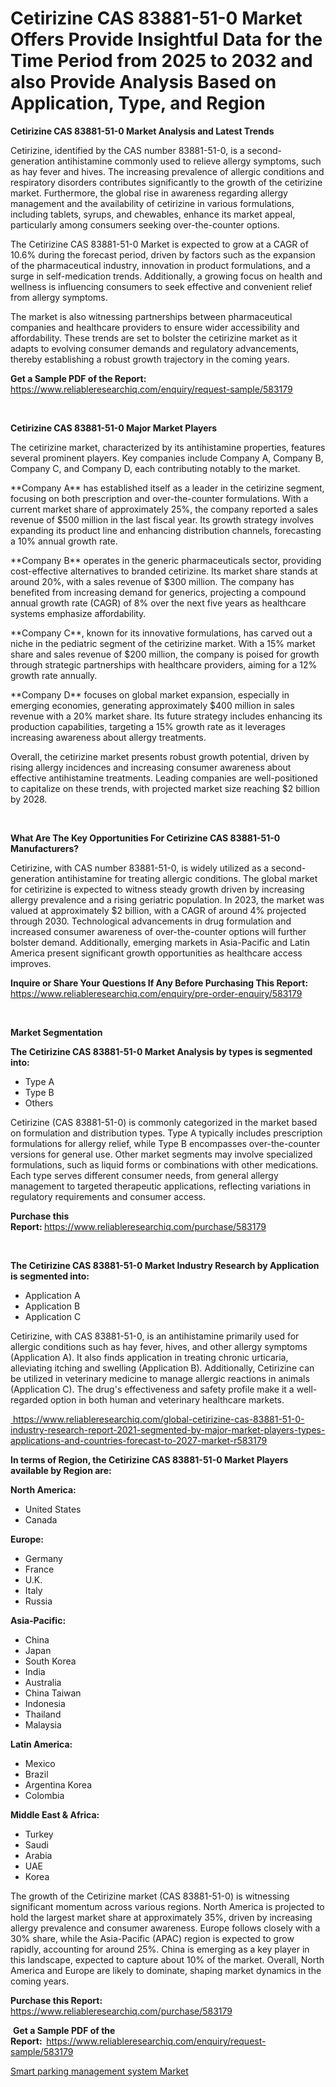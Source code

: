 <p><h1>Cetirizine CAS 83881-51-0 Market Offers Provide Insightful Data for the Time Period from 2025 to 2032 and also Provide Analysis Based on Application, Type, and Region</h1></p><p><strong>Cetirizine CAS 83881-51-0 Market Analysis and Latest Trends</strong></p>
<p><p>Cetirizine, identified by the CAS number 83881-51-0, is a second-generation antihistamine commonly used to relieve allergy symptoms, such as hay fever and hives. The increasing prevalence of allergic conditions and respiratory disorders contributes significantly to the growth of the cetirizine market. Furthermore, the global rise in awareness regarding allergy management and the availability of cetirizine in various formulations, including tablets, syrups, and chewables, enhance its market appeal, particularly among consumers seeking over-the-counter options.</p><p>The Cetirizine CAS 83881-51-0 Market is expected to grow at a CAGR of 10.6% during the forecast period, driven by factors such as the expansion of the pharmaceutical industry, innovation in product formulations, and a surge in self-medication trends. Additionally, a growing focus on health and wellness is influencing consumers to seek effective and convenient relief from allergy symptoms. </p><p>The market is also witnessing partnerships between pharmaceutical companies and healthcare providers to ensure wider accessibility and affordability. These trends are set to bolster the cetirizine market as it adapts to evolving consumer demands and regulatory advancements, thereby establishing a robust growth trajectory in the coming years.</p></p>
<p><strong>Get a Sample PDF of the Report:&nbsp;</strong> <a href="https://www.reliableresearchiq.com/enquiry/request-sample/583179?utm_campaign=3259&utm_medium=2&utm_source=Github&utm_content=ia&utm_term=23032025&utm_id=cetirizine-cas-83881-51-0">https://www.reliableresearchiq.com/enquiry/request-sample/583179</a></p>
<p>&nbsp;</p>
<p><strong>Cetirizine CAS 83881-51-0 Major Market Players</strong></p>
<p><p>The cetirizine market, characterized by its antihistamine properties, features several prominent players. Key companies include Company A, Company B, Company C, and Company D, each contributing notably to the market.</p><p>**Company A** has established itself as a leader in the cetirizine segment, focusing on both prescription and over-the-counter formulations. With a current market share of approximately 25%, the company reported a sales revenue of $500 million in the last fiscal year. Its growth strategy involves expanding its product line and enhancing distribution channels, forecasting a 10% annual growth rate.</p><p>**Company B** operates in the generic pharmaceuticals sector, providing cost-effective alternatives to branded cetirizine. Its market share stands at around 20%, with a sales revenue of $300 million. The company has benefited from increasing demand for generics, projecting a compound annual growth rate (CAGR) of 8% over the next five years as healthcare systems emphasize affordability.</p><p>**Company C**, known for its innovative formulations, has carved out a niche in the pediatric segment of the cetirizine market. With a 15% market share and sales revenue of $200 million, the company is poised for growth through strategic partnerships with healthcare providers, aiming for a 12% growth rate annually.</p><p>**Company D** focuses on global market expansion, especially in emerging economies, generating approximately $400 million in sales revenue with a 20% market share. Its future strategy includes enhancing its production capabilities, targeting a 15% growth rate as it leverages increasing awareness about allergy treatments.</p><p>Overall, the cetirizine market presents robust growth potential, driven by rising allergy incidences and increasing consumer awareness about effective antihistamine treatments. Leading companies are well-positioned to capitalize on these trends, with projected market size reaching $2 billion by 2028.</p></p>
<p>&nbsp;</p>
<p><strong>What Are The Key Opportunities For Cetirizine CAS 83881-51-0 Manufacturers?</strong></p>
<p><p>Cetirizine, with CAS number 83881-51-0, is widely utilized as a second-generation antihistamine for treating allergic conditions. The global market for cetirizine is expected to witness steady growth driven by increasing allergy prevalence and a rising geriatric population. In 2023, the market was valued at approximately $2 billion, with a CAGR of around 4% projected through 2030. Technological advancements in drug formulation and increased consumer awareness of over-the-counter options will further bolster demand. Additionally, emerging markets in Asia-Pacific and Latin America present significant growth opportunities as healthcare access improves.</p></p>
<p><strong>Inquire or Share Your Questions If Any Before Purchasing This Report:</strong> <a href="https://www.reliableresearchiq.com/enquiry/pre-order-enquiry/583179?utm_campaign=3259&utm_medium=2&utm_source=Github&utm_content=ia&utm_term=23032025&utm_id=cetirizine-cas-83881-51-0">https://www.reliableresearchiq.com/enquiry/pre-order-enquiry/583179</a></p>
<p>&nbsp;</p>
<p><strong>Market Segmentation</strong></p>
<p><strong>The Cetirizine CAS 83881-51-0 Market Analysis by types is segmented into:</strong></p>
<p><ul><li>Type A</li><li>Type B</li><li>Others</li></ul></p>
<p><p>Cetirizine (CAS 83881-51-0) is commonly categorized in the market based on formulation and distribution types. Type A typically includes prescription formulations for allergy relief, while Type B encompasses over-the-counter versions for general use. Other market segments may involve specialized formulations, such as liquid forms or combinations with other medications. Each type serves different consumer needs, from general allergy management to targeted therapeutic applications, reflecting variations in regulatory requirements and consumer access.</p></p>
<p><strong>Purchase this Report:&nbsp;</strong><a href="https://www.reliableresearchiq.com/purchase/583179?utm_campaign=3259&utm_medium=2&utm_source=Github&utm_content=ia&utm_term=23032025&utm_id=cetirizine-cas-83881-51-0">https://www.reliableresearchiq.com/purchase/583179</a></p>
<p>&nbsp;</p>
<p><strong>The Cetirizine CAS 83881-51-0 Market Industry Research by Application is segmented into:</strong></p>
<p><ul><li>Application A</li><li>Application B</li><li>Application C</li></ul></p>
<p><p>Cetirizine, with CAS 83881-51-0, is an antihistamine primarily used for allergic conditions such as hay fever, hives, and other allergy symptoms (Application A). It also finds application in treating chronic urticaria, alleviating itching and swelling (Application B). Additionally, Cetirizine can be utilized in veterinary medicine to manage allergic reactions in animals (Application C). The drug's effectiveness and safety profile make it a well-regarded option in both human and veterinary healthcare markets.</p></p>
<p><a href="https://www.reliableresearchiq.com/global-cetirizine-cas-83881-51-0-industry-research-report-2021-segmented-by-major-market-players-types-applications-and-countries-forecast-to-2027-market-r583179?utm_campaign=3259&utm_medium=2&utm_source=Github&utm_content=ia&utm_term=23032025&utm_id=cetirizine-cas-83881-51-0">&nbsp;https://www.reliableresearchiq.com/global-cetirizine-cas-83881-51-0-industry-research-report-2021-segmented-by-major-market-players-types-applications-and-countries-forecast-to-2027-market-r583179</a></p>
<p><strong>In terms of Region, the Cetirizine CAS 83881-51-0 Market Players available by Region are:</strong></p>
<p>
    <p> <strong> North America: </strong>
        <ul>
            <li>United States</li>
            <li>Canada</li>
        </ul>
        </p> 
    <p> <strong> Europe: </strong>
        <ul>
            <li>Germany</li>
            <li>France</li>
            <li>U.K.</li>
            <li>Italy</li>
            <li>Russia</li>
        </ul>
        </p> 
    <p> <strong> Asia-Pacific: </strong>
        <ul>
            <li>China</li>
            <li>Japan</li>
            <li>South Korea</li>
            <li>India</li>
            <li>Australia</li>
            <li>China Taiwan</li>
            <li>Indonesia</li>
            <li>Thailand</li>
            <li>Malaysia</li>
        </ul>
        </p> 
    <p> <strong> Latin America: </strong>
        <ul>
            <li>Mexico</li>
            <li>Brazil</li>
            <li>Argentina Korea</li>
            <li>Colombia</li>
        </ul>
        </p> 
    <p> <strong> Middle East & Africa: </strong>
        <ul>
            <li>Turkey</li>
            <li>Saudi</li>
            <li>Arabia</li>
            <li>UAE</li>
            <li>Korea</li>
        </ul>
    </p>
    </p>
<p><p>The growth of the Cetirizine market (CAS 83881-51-0) is witnessing significant momentum across various regions. North America is projected to hold the largest market share at approximately 35%, driven by increasing allergy prevalence and consumer awareness. Europe follows closely with a 30% share, while the Asia-Pacific (APAC) region is expected to grow rapidly, accounting for around 25%. China is emerging as a key player in this landscape, expected to capture about 10% of the market. Overall, North America and Europe are likely to dominate, shaping market dynamics in the coming years.</p></p>
<p><strong>Purchase this Report: </strong><a href="https://www.reliableresearchiq.com/purchase/583179?utm_campaign=3259&utm_medium=2&utm_source=Github&utm_content=ia&utm_term=23032025&utm_id=cetirizine-cas-83881-51-0">https://www.reliableresearchiq.com/purchase/583179</a></p>
<p>&nbsp;<strong>Get a Sample PDF of the Report:&nbsp;&nbsp;</strong><a href="https://www.reliableresearchiq.com/enquiry/request-sample/583179?utm_campaign=3259&utm_medium=2&utm_source=Github&utm_content=ia&utm_term=23032025&utm_id=cetirizine-cas-83881-51-0">https://www.reliableresearchiq.com/enquiry/request-sample/583179</a></p>
<p><strong></strong></p>
<p><p><a href="https://github.com/vassihucz/Market-Research-Report-List-1/blob/main/smart-parking-management-system-market.md?utm_campaign=3259&utm_medium=2&utm_source=Github&utm_content=ia&utm_term=23032025&utm_id=cetirizine-cas-83881-51-0">Smart parking management system Market</a></p></p>